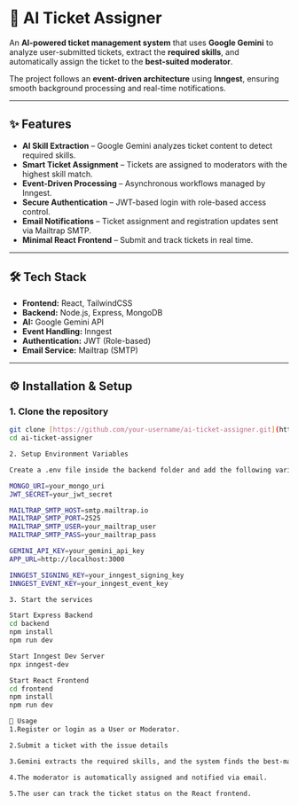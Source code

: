 # 🤖 AI Ticket Assigner

An **AI-powered ticket management system** that uses **Google Gemini** to analyze user-submitted tickets, extract the **required skills**, and automatically assign the ticket to the **best-suited moderator**.

The project follows an **event-driven architecture** using **Inngest**, ensuring smooth background processing and real-time notifications.

---

## ✨ Features

-   **AI Skill Extraction** – Google Gemini analyzes ticket content to detect required skills.
-   **Smart Ticket Assignment** – Tickets are assigned to moderators with the highest skill match.
-   **Event-Driven Processing** – Asynchronous workflows managed by Inngest.
-   **Secure Authentication** – JWT-based login with role-based access control.
-   **Email Notifications** – Ticket assignment and registration updates sent via Mailtrap SMTP.
-   **Minimal React Frontend** – Submit and track tickets in real time.

---

## 🛠 Tech Stack

-   **Frontend:** React, TailwindCSS
-   **Backend:** Node.js, Express, MongoDB
-   **AI:** Google Gemini API
-   **Event Handling:** Inngest
-   **Authentication:** JWT (Role-based)
-   **Email Service:** Mailtrap (SMTP)

---

## ⚙️ Installation & Setup

### 1. Clone the repository

```bash
git clone [https://github.com/your-username/ai-ticket-assigner.git](https://github.com/your-username/ai-ticket-assigner.git)
cd ai-ticket-assigner

2. Setup Environment Variables

Create a .env file inside the backend folder and add the following variables:

MONGO_URI=your_mongo_uri
JWT_SECRET=your_jwt_secret

MAILTRAP_SMTP_HOST=smtp.mailtrap.io
MAILTRAP_SMTP_PORT=2525
MAILTRAP_SMTP_USER=your_mailtrap_user
MAILTRAP_SMTP_PASS=your_mailtrap_pass

GEMINI_API_KEY=your_gemini_api_key
APP_URL=http://localhost:3000

INNGEST_SIGNING_KEY=your_inngest_signing_key
INNGEST_EVENT_KEY=your_inngest_event_key

3. Start the services

Start Express Backend
cd backend
npm install
npm run dev

Start Inngest Dev Server
npx inngest-dev

Start React Frontend
cd frontend
npm install
npm run dev

🚦 Usage
1.Register or login as a User or Moderator.

2.Submit a ticket with the issue details

3.Gemini extracts the required skills, and the system finds the best-matched moderator.

4.The moderator is automatically assigned and notified via email.

5.The user can track the ticket status on the React frontend.